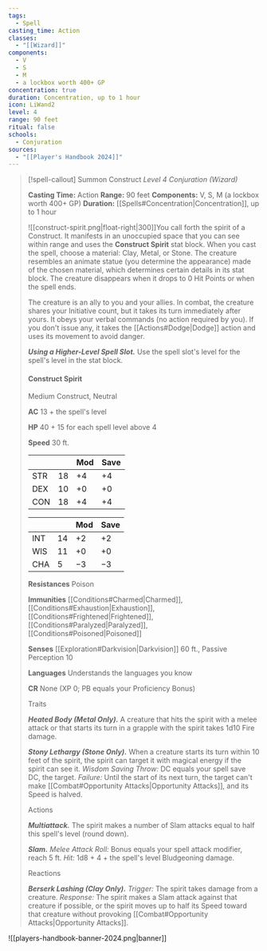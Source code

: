 ```yaml
---
tags:
  - Spell
casting_time: Action
classes:
  - "[[Wizard]]"
components:
  - V
  - S
  - M
  - a lockbox worth 400+ GP
concentration: true
duration: Concentration, up to 1 hour
icon: LiWand2
level: 4
range: 90 feet
ritual: false
schools:
  - Conjuration
sources: 
  - "[[Player's Handbook 2024]]"
---
```

>[!spell-callout] Summon Construct
>_Level 4 Conjuration (Wizard)_
>
>**Casting Time:** Action
>**Range:** 90 feet
>**Components:** V, S, M (a lockbox worth 400+ GP)
>**Duration:** [[Spells#Concentration\|Concentration]], up to 1 hour
>
>![[construct-spirit.png|float-right|300]]You call forth the spirit of a Construct. It manifests in an unoccupied space that you can see within range and uses the **Construct Spirit** stat block. When you cast the spell, choose a material: Clay, Metal, or Stone. The creature resembles an animate statue (you determine the appearance) made of the chosen material, which determines certain details in its stat block. The creature disappears when it drops to 0 Hit Points or when the spell ends.
>
>The creature is an ally to you and your allies. In combat, the creature shares your Initiative count, but it takes its turn immediately after yours. It obeys your verbal commands (no action required by you). If you don't issue any, it takes the [[Actions#Dodge\|Dodge]] action and uses its movement to avoid danger.
>
>**_Using a Higher-Level Spell Slot._** Use the spell slot's level for the spell's level in the stat block.
>
>#### Construct Spirit
>
>Medium Construct, Neutral
>
>**AC** 13 + the spell's level
>
>**HP** 40 + 15 for each spell level above 4
>
>**Speed** 30 ft.
>
>|||Mod|Save|
>|---|---|---|---|
>|STR|18|+4|+4|
>|DEX|10|+0|+0|
>|CON|18|+4|+4|
>
>|||Mod|Save|
>|---|---|---|---|
>|INT|14|+2|+2|
>|WIS|11|+0|+0|
>|CHA|5|−3|−3|
>
>**Resistances** Poison
>
>**Immunities** [[Conditions#Charmed\|Charmed]], [[Conditions#Exhaustion\|Exhaustion]], [[Conditions#Frightened\|Frightened]], [[Conditions#Paralyzed\|Paralyzed]], [[Conditions#Poisoned\|Poisoned]]
>
>**Senses** [[Exploration#Darkvision\|Darkvision]] 60 ft., Passive Perception 10
>
>**Languages** Understands the languages you know
>
>**CR** None (XP 0; PB equals your Proficiency Bonus)
>
>Traits
>
>**_Heated Body (Metal Only)._** A creature that hits the spirit with a melee attack or that starts its turn in a grapple with the spirit takes 1d10 Fire damage.
>
>**_Stony Lethargy (Stone Only)._** When a creature starts its turn within 10 feet of the spirit, the spirit can target it with magical energy if the spirit can see it. _Wisdom Saving Throw:_ DC equals your spell save DC, the target. _Failure:_ Until the start of its next turn, the target can't make [[Combat#Opportunity Attacks\|Opportunity Attacks]], and its Speed is halved.
>
>Actions
>
>**_Multiattack._** The spirit makes a number of Slam attacks equal to half this spell's level (round down).
>
>**_Slam._** _Melee Attack Roll:_ Bonus equals your spell attack modifier, reach 5 ft. _Hit:_ 1d8 + 4 + the spell's level Bludgeoning damage.
>
>Reactions
>
>**_Berserk Lashing (Clay Only)._** _Trigger:_ The spirit takes damage from a creature. _Response:_ The spirit makes a Slam attack against that creature if possible, or the spirit moves up to half its Speed toward that creature without provoking [[Combat#Opportunity Attacks\|Opportunity Attacks]].


![[players-handbook-banner-2024.png|banner]]
